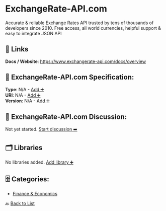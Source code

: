 # ExchangeRate-API.com

Accurate & reliable Exchange Rates API trusted by tens of thousands of developers since 2010. Free access, all world currencies, helpful support &amp; easy to integrate JSON API

##  🔗 Links
**Docs / Website**: https://www.exchangerate-api.com/docs/overview

## 🧬 ExchangeRate-API.com Specification:
**Type**: N/A - [Add ➕](https://github.com/apis-list/apis-list/edit/main/apis.yaml#L6051)  
**URI**: N/A - [Add ➕](https://github.com/apis-list/apis-list/edit/main/apis.yaml#L6051)  
**Version**: N/A - [Add ➕](https://github.com/apis-list/apis-list/edit/main/apis.yaml#L6051)

## 💬 ExchangeRate-API.com Discussion:
Not yet started. [Start discussion ➡️](https://github.com/apis-list/apis-list/discussions/new)

## 🗂️ Libraries

No libraries added. [Add library ➕](https://github.com/apis-list/apis-list/edit/main/apis.yaml#L6051)    


## 🗄️ Categories:
- [Finance & Economics](https://github.com/apis-list/apis-list#finance--economics-)

🔙  [Back to List](https://github.com/apis-list/apis-list)
